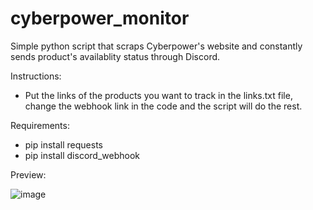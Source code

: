 # cyberpower_monitor
Simple python script that scraps Cyberpower's website and constantly sends product's availablity status through Discord.


Instructions:
- Put the links of the products you want to track in the links.txt file, change the webhook link in the code and the script will do the rest.


Requirements:
- pip install requests
- pip install discord_webhook

Preview:


![image](https://user-images.githubusercontent.com/78468858/130002649-bdb2e18f-bd24-4558-a0a8-9cfd81633e1b.png)

